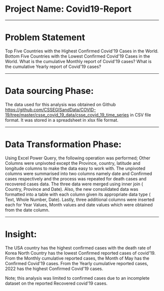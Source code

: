 # Project Name: Covid19-Report

-----
# Problem Statement
Top Five Countries with the Highest Confirmed Covid'19 Cases in the World.
Bottom Five Countries with the Lowest Confirmed Covid'19 Cases in the World.
What is the cumulative Monthly report of Covid'19 cases?
What is the cumulative Yearly report of Covid'19 cases?

-----

# Data sourcing Phase:
The data used for this analysis was obtained on Github https://github.com/CSSEGISandData/COVID-19/tree/master/csse_covid_19_data/csse_covid_19_time_series in CSV file format.
It was stored in a spreadsheet in xlsx file format.

-----

# Data Transformation Phase:
Using Excel Power Query, the following operation was performed;
Other Columns were unpivoted except the Province, country, latitude and longitude columns to make the data easy to work with.
The unpivoted columns were summarised into two columns namely date and Confirmed cases respectively and the process was repeated for death cases and recovered cases data.
The three data were merged using inner join ( Country, Province and Date).
Also, the new consolidated data was formatted into a table with each column given its appropriate data type ( Text, Whole Number, Date).
Lastly, three additional columns were inserted each for Year Values, Month values and date values which were obtained from the date column.

------

# Insight:
The USA country has the highest confirmed cases with the death rate of 
Korea North Country has the lowest Confirmed reported cases of covid'19.
From the  Monthly cumulative reported cases, the Month of May has the Confirmed Covid'19 cases.
From the  Yearly cumulative reported cases, 2022 has the highest Confirmed Covid'19 cases.

Note; this analysis was limited to confirmed cases due to an incomplete dataset on the reported Recovered covid'19 cases.

